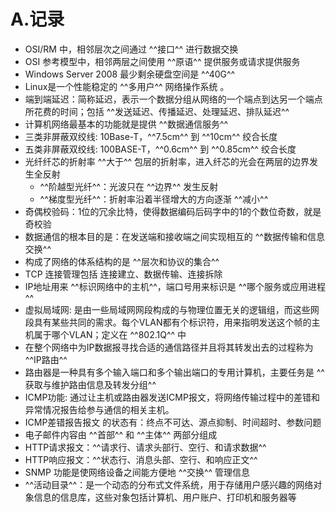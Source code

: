 # A.记录

* OSI/RM 中，相邻层次之间通过 ^^接口^^ 进行数据交换
* OSI 参考模型中，相邻两层之间使用 ^^原语^^ 提供服务或请求提供服务
* Windows Server 2008 最少剩余硬盘空间是 ^^40G^^
* Linux是一个性能稳定的 ^^多用户^^ 网络操作系统 。
* 端到端延迟：简称延迟，表示一个数据分组从网络的一个端点到达另一个端点所花费的时间；包括 ^^发送延迟、传播延迟、处理延迟、排队延迟^^
* 计算机网络最基本的功能就是提供 ^^数据通信服务^^
* 三类非屏蔽双绞线: 10Base-T，^^7.5cm^^ 到 ^^10cm^^ 绞合长度
* 五类非屏蔽双绞线: 100BASE-T，^^0.6cm^^ 到 ^^0.85cm^^ 绞合长度
* 光纤纤芯的折射率 ^^大于^^ 包层的折射率，进入纤芯的光会在两层的边界发生全反射
    * ^^阶越型光纤^^：光波只在 ^^边界^^ 发生反射
    * ^^梯度型光纤^^：折射率沿着半径增大的方向逐渐 ^^减小^^
* 奇偶校验码：1位的冗余比特，使得数据编码后码字中的1的个数位奇数，就是奇校验
* 数据通信的根本目的是：在发送端和接收端之间实现相互的 ^^数据传输和信息交换^^
* 构成了网络的体系结构的是 ^^层次和协议的集合^^ 
* TCP 连接管理包括 连接建立、数据传输、连接拆除
* IP地址用来 ^^标识网络中的主机^^，端口号用来标识是 ^^哪个服务或应用进程^^
* 虚拟局域网: 是由一些局域网网段构成的与物理位置无关的逻辑组，而这些网段具有某些共同的需求。每个VLAN都有个标识符，用来指明发送这个帧的主机属于哪个VLAN；定义在 ^^802.1Q^^ 中
* 在整个网络中为IP数据报寻找合适的通信路径并且将其转发出去的过程称为 ^^IP路由^^
* 路由器是一种具有多个输入端口和多个输出端口的专用计算机，主要任务是 ^^获取与维护路由信息及转发分组^^
* ICMP功能: 通过让主机或路由器发送ICMP报文，将网络传输过程中的差错和异常情况报告给参与通信的相关主机。
* ICMP差错报告报文 的状态有：终点不可达、源点抑制、时间超时、参数问题
* 电子邮件内容由 ^^首部^^ 和 ^^主体^^ 两部分组成
* HTTP请求报文：^^请求行、请求头部行、空行、和请求数据^^
* HTTP响应报文：^^状态行、消息头部、空行、和响应正文^^
* SNMP 功能是使网络设备之间能方便地 ^^交换^^ 管理信息
* ^^活动目录^^：是一个动态的分布式文件系统，用于存储用户感兴趣的网络对象信息的信息库，这些对象包括计算机、用户账户、打印机和服务器等